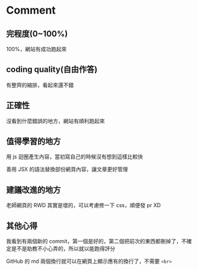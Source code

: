# Comment
## 完程度(0~100%)
100%，網站有成功跑起來

## coding quality(自由作答)
有整齊的縮排，看起來還不錯

## 正確性
沒看到什麼錯誤的地方，網站有順利跑起來

## 值得學習的地方
用 js 迴圈產生內容，當初寫自己的時候沒有想到這樣比較快

善用 JSX 的語法替換部份網頁內容，讓文章更好管理

## 建議改進的地方
老師網頁的 RWD 其實是壞的，可以考慮修一下 css，順便發 pr XD

## 其他心得
我看到有兩個新的 commit，第一個是好的，第二個把前次的東西都刪掉了，不確定是不是助教不小心弄的，所以就以能跑得評分

GitHub 的 md 兩個換行就可以在網頁上顯示應有的換行了，不需要 `<br>`
